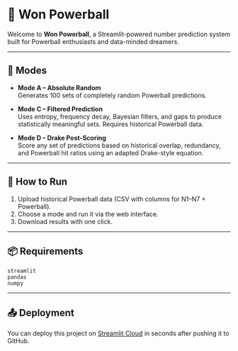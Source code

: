 
# 🎯 Won Powerball

Welcome to **Won Powerball**, a Streamlit-powered number prediction system built for Powerball enthusiasts and data-minded dreamers.

---

## 🧠 Modes

- **Mode A – Absolute Random**  
  Generates 100 sets of completely random Powerball predictions.

- **Mode C – Filtered Prediction**  
  Uses entropy, frequency decay, Bayesian filters, and gaps to produce statistically meaningful sets. Requires historical Powerball data.

- **Mode D – Drake Post-Scoring**  
  Score any set of predictions based on historical overlap, redundancy, and Powerball hit ratios using an adapted Drake-style equation.

---

## 🚀 How to Run

1. Upload historical Powerball data (CSV with columns for N1–N7 + Powerball).
2. Choose a mode and run it via the web interface.
3. Download results with one click.

---

## 📦 Requirements

```
streamlit
pandas
numpy
```

---

## 📤 Deployment

You can deploy this project on [Streamlit Cloud](https://streamlit.io/cloud) in seconds after pushing it to GitHub.

